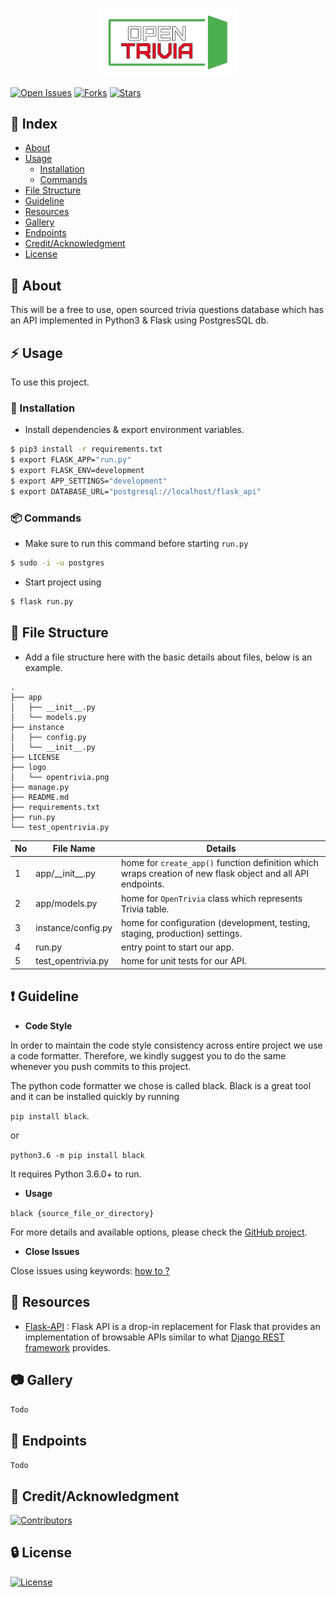 <p align="center">
  <img src="./logo/opentrivia.png" width="220">
</p>

[![Open Issues](https://img.shields.io/github/issues/code-monk08/opentrivia?style=for-the-badge)](https://github.com/code-monk08/opentrivia/issues) [![Forks](https://img.shields.io/github/forks/code-monk08/opentrivia?style=for-the-badge)](https://github.com/code-monk08/opentrivia/network/members) [![Stars](https://img.shields.io/github/stars/code-monk08/opentrivia?style=for-the-badge)](https://github.com/code-monk08/opentrivia/stargazers) 


## :ledger: Index

- [About](#beginner-about)
- [Usage](#zap-usage)
  - [Installation](#electric_plug-installation)
  - [Commands](#package-commands)
- [File Structure](#file_folder-file-structure)
- [Guideline](#exclamation-guideline)  
- [Resources](#page_facing_up-resources)
- [Gallery](#camera-gallery)
- [Endpoints](#busstop-Endpoints)
- [Credit/Acknowledgment](#star2-creditacknowledgment)
- [License](#lock-license)

##  :beginner: About
This will be a free to use, open sourced trivia questions database which has an API implemented in Python3 & Flask using PostgresSQL db.

## :zap: Usage
To use this project.

###  :electric_plug: Installation
- Install dependencies & export environment variables.

```bash
$ pip3 install -r requirements.txt
$ export FLASK_APP="run.py"
$ export FLASK_ENV=development
$ export APP_SETTINGS="development"
$ export DATABASE_URL="postgresql://localhost/flask_api"
```
###  :package: Commands
- Make sure to run this command before starting ```run.py```
```bash
$ sudo -i -u postgres
```
- Start project using
```bash
$ flask run.py
```

##  :file_folder: File Structure
- Add a file structure here with the basic details about files, below is an example.

```
.
├── app
│   ├── __init__.py
│   └── models.py
├── instance
│   ├── config.py
│   └── __init__.py
├── LICENSE
├── logo
│   └── opentrivia.png
├── manage.py
├── README.md
├── requirements.txt
├── run.py
└── test_opentrivia.py

```

| No | File Name | Details 
|----|------------|-------|
| 1  | app\/\_\_init\_\_.py | home for `create_app()` function definition which wraps creation of new flask object and all API endpoints.
| 2  | app\/models.py | home for `OpenTrivia` class which represents Trivia table.
| 3  | instance\/config.py | home for configuration (development, testing, staging, production) settings. 
| 4  | run.py | entry point to start our app.
| 5  | test_opentrivia.py | home for unit tests for our API.

##  :exclamation: Guideline

- __Code Style__


In order to maintain the code style consistency across entire project we use a code formatter. Therefore, we kindly suggest you to do the same whenever you push commits to this project. 

The python code formatter we chose is called black. Black is a great tool and it can be installed quickly by running 

`pip install black`.  

or

`python3.6 -m pip install black`

It requires Python 3.6.0+ to run.


- __Usage__

`black {source_file_or_directory}`

For more details and available options, please check the [GitHub project](https://github.com/psf/black).

- __Close Issues__

Close issues using keywords: [how to ?](https://help.github.com/en/articles/closing-issues-using-keywords)

##  :page_facing_up: Resources
- [Flask-API](http://www.flaskapi.org/) : Flask API is a drop-in replacement for Flask that provides an implementation of browsable APIs similar to what [Django REST framework](http://www.django-rest-framework.org) provides.

##  :camera: Gallery
`Todo`

## :busstop: Endpoints
`Todo`

## :star2: Credit/Acknowledgment
[![Contributors](https://img.shields.io/github/contributors/code-monk08/opentrivia?style=for-the-badge)](https://github.com/code-monk08/opentrivia/graphs/contributors)

##  :lock: License
[![License](https://img.shields.io/github/license/code-monk08/opentrivia?style=for-the-badge)](https://github.com/code-monk08/opentrivia/blob/master/LICENSE)
